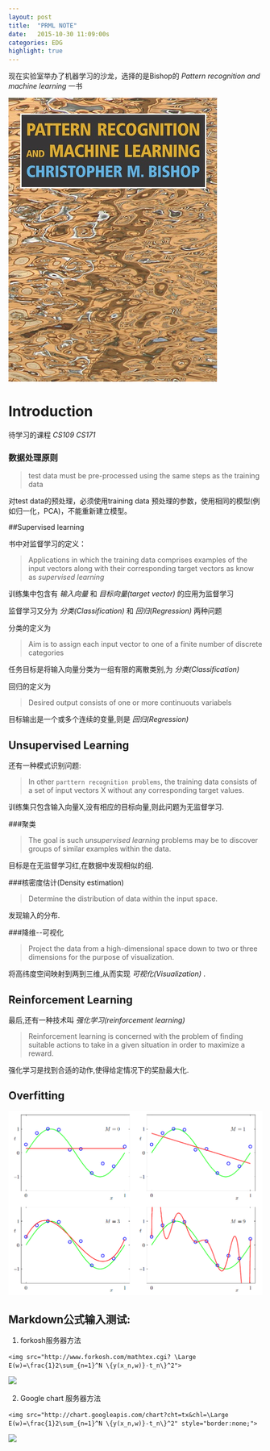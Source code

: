 ```yaml
---
layout: post
title:  "PRML NOTE"
date:   2015-10-30 11:09:00s
categories: EDG
highlight: true
---
```


现在实验室举办了机器学习的沙龙，选择的是Bishop的 _Pattern recognition and machine learning_ 一书

![pic](/images/PRML_cover.jpg)


# Introduction

待学习的课程 _CS109_ _CS171_

### 数据处理原则

> test data must be pre-processed using the same steps as the training data

对test data的预处理，必须使用training data 预处理的参数，使用相同的模型(例如归一化，PCA)，不能重新建立模型。

##Supervised learning

书中对监督学习的定义：

>Applications in which the training data comprises examples of the input vectors along with their corresponding target vectors as know as _supervised learning_

训练集中包含有 _输入向量_ 和 _目标向量(target vector)_ 的应用为监督学习

监督学习又分为 _分类(Classification)_ 和 _回归(Regression)_ 两种问题

分类的定义为

> Aim is to assign each input vector to one of a finite number of discrete categories

任务目标是将输入向量分类为一组有限的离散类别,为 _分类(Classification)_ 

回归的定义为

>Desired output consists of one or more continuouts variabels

目标输出是一个或多个连续的变量,则是 _回归(Regression)_

## Unsupervised Learning

还有一种模式识别问题:

> In other `parttern recognition problems`, the training data consists of a set of input vectors X without any corresponding target values.

训练集只包含输入向量X,没有相应的目标向量,则此问题为无监督学习.

###聚类

>The goal is such _unsupervised learning_ problems may be to discover groups of similar examples within the data.

目标是在无监督学习红,在数据中发现相似的组.

###核密度估计(Density estimation)

>Determine the distribution of data within the input space.

发现输入的分布.

###降维--可视化

> Project the data from a high-dimensional space down to two or three dimensions for the purpose of visualization.

将高纬度空间映射到两到三维,从而实现 _可视化(Visualization)_ .

## Reinforcement Learning

最后,还有一种技术叫 _强化学习(reinforcement learning)_

>Reinforcement learning is concerned with the problem of finding suitable actions to take in a given situation in order to maximize a reward.

强化学习是找到合适的动作,使得给定情况下的奖励最大化.

## Overfitting

![pic](/images/overfitting.png)
## Markdown公式输入测试:

1. forkosh服务器方法

`<img src="http://www.forkosh.com/mathtex.cgi? \Large E(w)=\frac{1}2\sum_{n=1}^N \{y(x_n,w)}-t_n\}^2">`

<img src="http://www.forkosh.com/mathtex.cgi? \Large E(w)=\frac{1}2\sum_{n=1}^N \{y(x_n,w)}-t_n\}^2">

2. Google chart 服务器方法

`<img src="http://chart.googleapis.com/chart?cht=tx&chl=\Large E(w)=\frac{1}2\sum_{n=1}^N \{y(x_n,w)}-t_n\}^2" style="border:none;">`

<img src="http://chart.googleapis.com/chart?cht=tx&chl=\Large E(w)=\frac{1}2\sum_{n=1}^N \{y(x_n,w)}-t_n\}^2" style="border:none;">

